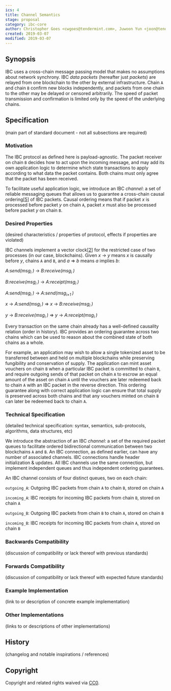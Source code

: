 ```yaml
---
ics: 4
title: Channel Semantics
stage: proposal
category: ibc-core
author: Christopher Goes <cwgoes@tendermint.com>, Juwoon Yun <joon@tendermint.com>
created: 2019-03-07
modified: 2019-03-07
---
```


## Synopsis

IBC uses a cross-chain message passing model that makes no assumptions about network synchrony. IBC *data packets* (hereafter just *packets*) are relayed from one blockchain to the other by external infrastructure. Chain `A` and chain `B` confirm new blocks independently, and packets from one chain to the other may be delayed or censored arbitrarily. The speed of packet transmission and confirmation is limited only by the speed of the underlying chains.

## Specification

(main part of standard document - not all subsections are required)

### Motivation

The IBC protocol as defined here is payload-agnostic. The packet receiver on chain `B` decides how to act upon the incoming message, and may add its own application logic to determine which state transactions to apply according to what data the packet contains. Both chains must only agree that the packet has been received.

To facilitate useful application logic, we introduce an IBC *channel*: a set of reliable messaging queues that allows us to guarantee a cross-chain causal ordering[[5](./references.md#5)] of IBC packets. Causal ordering means that if packet *x* is processed before packet *y* on chain `A`, packet *x* must also be processed before packet *y* on chain `B`.

### Desired Properties

(desired characteristics / properties of protocol, effects if properties are violated)

IBC channels implement a vector clock[[2](references.md#2)] for the restricted case of two processes (in our case, blockchains). Given *x* → *y* means *x* is causally before *y*, chains `A` and `B`, and *a* ⇒ *b* means *a* implies *b*:

*A:send(msg<sub>i </sub>)* → *B:receive(msg<sub>i </sub>)*

*B:receive(msg<sub>i </sub>)* → *A:receipt(msg<sub>i </sub>)*

*A:send(msg<sub>i </sub>)* → *A:send(msg<sub>i+1 </sub>)*

*x* → *A:send(msg<sub>i </sub>)* ⇒
*x* → *B:receive(msg<sub>i </sub>)*

*y* → *B:receive(msg<sub>i </sub>)* ⇒
*y* → *A:receipt(msg<sub>i </sub>)*

Every transaction on the same chain already has a well-defined causality relation (order in history). IBC provides an ordering guarantee across two chains which can be used to reason about the combined state of both chains as a whole.

For example, an application may wish to allow a single tokenized asset to be transferred between and held on multiple blockchains while preserving fungibility and conservation of supply. The application can mint asset vouchers on chain `B` when a particular IBC packet is committed to chain `B`, and require outgoing sends of that packet on chain `A` to escrow an equal amount of the asset on chain `A` until the vouchers are later redeemed back to chain `A` with an IBC packet in the reverse direction. This ordering guarantee along with correct application logic can ensure that total supply is preserved across both chains and that any vouchers minted on chain `B` can later be redeemed back to chain `A`.

### Technical Specification

(detailed technical specification: syntax, semantics, sub-protocols, algorithms, data structures, etc)

We introduce the abstraction of an IBC *channel*: a set of the required packet queues to facilitate ordered bidirectional communication between two blockchains `A` and `B`. An IBC connection, as defined earlier, can have any number of associated channels. IBC connections handle header initialization & updates. All IBC channels use the same connection, but implement independent queues and thus independent ordering guarantees.

An IBC channel consists of four distinct queues, two on each chain:

`outgoing_A`: Outgoing IBC packets from chain `A` to chain `B`, stored on chain `A`

`incoming_A`: IBC receipts for incoming IBC packets from chain `B`, stored on chain `A`

`outgoing_B`: Outgoing IBC packets from chain `B` to chain `A`, stored on chain `B`

`incoming_B`: IBC receipts for incoming IBC packets from chain `A`, stored on chain `B`

### Backwards Compatibility

(discussion of compatibility or lack thereof with previous standards)

### Forwards Compatibility

(discussion of compatibility or lack thereof with expected future standards)

### Example Implementation

(link to or description of concrete example implementation)

### Other Implementations

(links to or descriptions of other implementations)

## History

(changelog and notable inspirations / references)

## Copyright

Copyright and related rights waived via [CC0](https://creativecommons.org/publicdomain/zero/1.0/).

